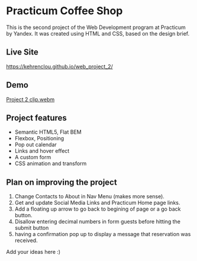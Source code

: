 # Practicum Coffee Shop

This is the second project of the Web Development program at Practicum by Yandex. It was created using HTML and CSS, based on the design brief.
## Live Site
https://kehrenclou.github.io/web_project_2/
## Demo
[Project 2 clip.webm](https://github.com/kehrenclou/web_project_2/assets/98502327/9bd9d92d-f061-4528-9c57-e798a6e0e089)

## Project features

- Semantic HTML5, Flat BEM
- Flexbox, Positioning
- Pop out calendar
- Links and hover effect
- A custom form
- CSS animation and transform

## Plan on improving the project

1. Change Contacts to About in Nav Menu (makes more sense).
2. Get and update Social Media Links and Practicum Home page links.
3. Add a floating up arrow to go back to begining of page or a go back button.
4. Disallow entering decimal numbers in form guests before hitting the submit button
5. having a confirmation pop up to display a message that reservation was received.

Add your ideas here :)

